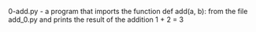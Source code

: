 0-add.py - a program that imports the function def add(a, b): from the file add_0.py and prints the result of the addition 1 + 2 = 3
